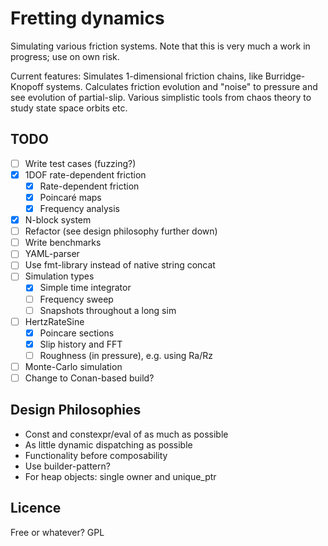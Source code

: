# Fretting dynamics
Simulating various friction systems. Note that this is very much a work in progress; use on own risk.

Current features: Simulates 1-dimensional friction chains, like Burridge-Knopoff systems. Calculates friction evolution and "noise" to pressure and see evolution of partial-slip. Various simplistic tools from chaos theory to study state space orbits etc.

## TODO
- [ ] Write test cases (fuzzing?)
- [X] 1DOF rate-dependent friction
  - [X] Rate-dependent friction
  - [X] Poincaré maps
  - [X] Frequency analysis
- [X] N-block system
- [ ] Refactor (see design philosophy further down)
- [ ] Write benchmarks
- [ ] YAML-parser
- [ ] Use fmt-library instead of native string concat
- [ ] Simulation types
  - [X] Simple time integrator
  - [ ] Frequency sweep
  - [ ] Snapshots throughout a long sim
- [ ] HertzRateSine
  - [X] Poincare sections
  - [X] Slip history and FFT
  - [ ] Roughness (in pressure), e.g. using Ra/Rz
- [ ] Monte-Carlo simulation
- [ ] Change to Conan-based build?

## Design Philosophies
- Const and constexpr/eval of as much as possible
- As little dynamic dispatching as possible
- Functionality before composability
- Use builder-pattern?
- For heap objects: single owner and unique_ptr


## Licence
Free or whatever? GPL
